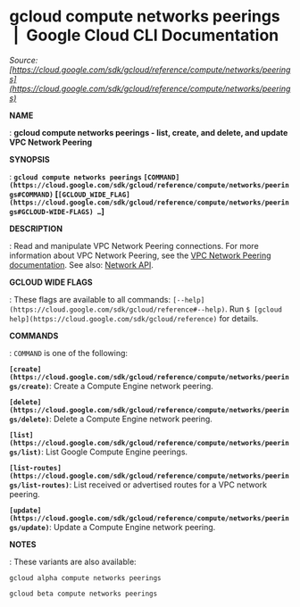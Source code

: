 # gcloud compute networks peerings  |  Google Cloud CLI Documentation

*Source: [https://cloud.google.com/sdk/gcloud/reference/compute/networks/peerings](https://cloud.google.com/sdk/gcloud/reference/compute/networks/peerings)*

**NAME**

: **gcloud compute networks peerings - list, create, and delete, and update VPC Network Peering**

**SYNOPSIS**

: **`gcloud compute networks peerings` `[COMMAND](https://cloud.google.com/sdk/gcloud/reference/compute/networks/peerings#COMMAND)` [`[GCLOUD_WIDE_FLAG](https://cloud.google.com/sdk/gcloud/reference/compute/networks/peerings#GCLOUD-WIDE-FLAGS) …`]**

**DESCRIPTION**

: Read and manipulate VPC Network Peering connections.
For more information about VPC Network Peering, see the [VPC Network Peering
documentation](https://cloud.google.com/vpc/docs/vpc-peering).
See also: [Network
API](https://cloud.google.com/compute/docs/reference/rest/v1/networks).

**GCLOUD WIDE FLAGS**

: These flags are available to all commands: `[--help](https://cloud.google.com/sdk/gcloud/reference#--help)`.
Run `$ [gcloud help](https://cloud.google.com/sdk/gcloud/reference)` for details.

**COMMANDS**

: ``COMMAND`` is one of the following:

**`[create](https://cloud.google.com/sdk/gcloud/reference/compute/networks/peerings/create)`**:
Create a Compute Engine network peering.

**`[delete](https://cloud.google.com/sdk/gcloud/reference/compute/networks/peerings/delete)`**:
Delete a Compute Engine network peering.

**`[list](https://cloud.google.com/sdk/gcloud/reference/compute/networks/peerings/list)`**:
List Google Compute Engine peerings.

**`[list-routes](https://cloud.google.com/sdk/gcloud/reference/compute/networks/peerings/list-routes)`**:
List received or advertised routes for a VPC network peering.

**`[update](https://cloud.google.com/sdk/gcloud/reference/compute/networks/peerings/update)`**:
Update a Compute Engine network peering.

**NOTES**

: These variants are also available:

```
gcloud alpha compute networks peerings
```

```
gcloud beta compute networks peerings
```